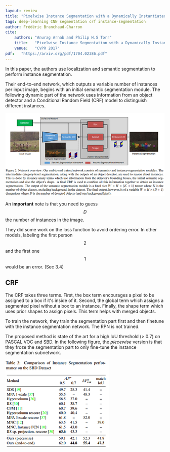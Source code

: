 ```yaml
---
layout: review
title: "Pixelwise Instance Segmentation with a Dynamically Instantiated Network"
tags: deep-learning CNN segmentation crf instance-segmentation
author: Frédéric Branchaud-Charron
cite:
    authors: "Anurag Arnab and Philip H.S Torr"
    title:   "Pixelwise Instance Segmentation with a Dynamically Instantiated Network"
    venue:   "CVPR 2017"
pdf:   "https://arxiv.org/pdf/1704.02386.pdf"
---
```


In this paper, the authors use localization and semantic segmentation to perform instance segmentation.

Their end-to-end network, which outputs a variable number of instances per input image, begins with an initial semantic segmentation module. The following dynamic part of the network uses information from an object detector and a Conditional Random Field (CRF) model to distinguish different instances.

<div align="middle">
  <img src="/deep-learning/images/dynamic_crf/model.png" width="600">
</div>

An **important** note is that you need to guess $$ D $$ the number of instances in the image.

They did some work on the loss function to avoid ordering error. In other models, labeling the first person $$ 2 $$ and the first one $$ 1 $$ would be an error. (Sec 3.4)

## CRF

The CRF takes three terms. First, the box term encourages a pixel to be assigned to a box if it's inside of it. Second, the global term which assigns a segmented pixel without a box to an instance. Finally, the shape term which uses prior shapes to assign pixels. This term helps with merged objects.

To train the network, they train the segmentation part first and then finetune with the instance segmentation network. The RPN is not trained.

The proposed method is state of the art for a high IoU threshold (> 0.7) on PASCAL VOC and SBD.
In the following figure, the *piecewise* version is that they froze the segmentation part to only fine-tune the instance segmentation subnetwork.

![](/deep-learning/images/dynamic_crf/result.png)
